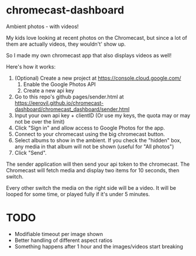 # chromecast-dashboard

Ambient photos - with videos!

My kids love looking at recent photos on the Chromecast, but since a lot of them are actually videos, they wouldn't' show up.

So I made my own chromecast app that also displays videos as well!

Here's how it works:

1. (Optional) Create a new project at https://console.cloud.google.com/
    1. Enable the Google Photos API
    2. Create a new api key
2. Go to this repo's github pages/sender.html at https://eerovil.github.io/chromecast-dashboard/chromecast_dashboard/sender.html
3. Input your own api key + clientID (Or use my keys, the quota may or may not be over the limit)
4. Click "Sign in" and allow access to Google Photos for the app.
5. Connect to your chromecast using the big chromecast button.
6. Select albums to show in the ambient. If you check the "hidden" box, any media in that album will not be shown (useful for "All photos")
6. Click "Send".

The sender application will then send your api token to the chromecast. The Chromecast will fetch media and display two items for 10 seconds, then switch.

Every other switch the media on the right side will be a video. It will be looped for some time, or played fully if it's under 5 minutes.

# TODO

* Modifiable timeout per image shown
* Better handling of different aspect ratios
* Something happens after 1 hour and the images/videos start breaking
